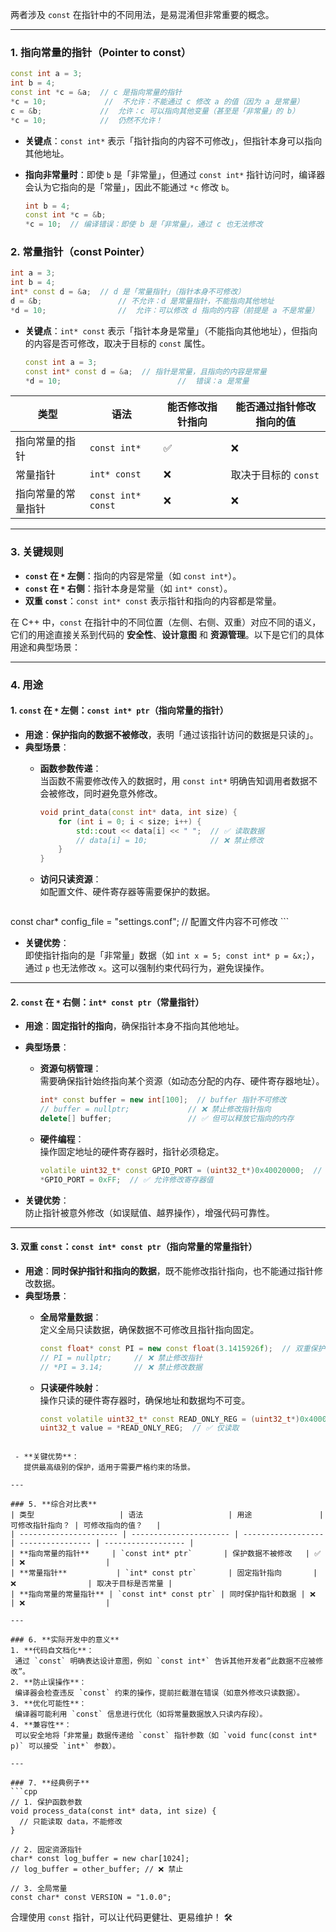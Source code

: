 两者涉及 `const` 在指针中的不同用法，是易混淆但非常重要的概念。

---

### 1. 指向常量的指针（Pointer to const）
```cpp
const int a = 3;
int b = 4;
const int *c = &a;  // c 是指向常量的指针
*c = 10;             //  不允许：不能通过 c 修改 a 的值（因为 a 是常量）
c = &b;             //  允许：c 可以指向其他变量（甚至是「非常量」的 b）
*c = 10;            //  仍然不允许！
```
- **关键点**：`const int*` 表示「指针指向的内容不可修改」，但指针本身可以指向其他地址。
- **指向非常量时**：即使 `b` 是「非常量」，但通过 `const int*` 指针访问时，编译器会认为它指向的是「常量」，因此不能通过 `*c` 修改 `b`。
  
  ```cpp
  int b = 4;
  const int *c = &b;
  *c = 10;  // 编译错误：即使 b 是「非常量」，通过 c 也无法修改
  ```

### 2. 常量指针（const Pointer）
```cpp
int a = 3;
int b = 4;
int* const d = &a;  // d 是「常量指针」（指针本身不可修改）
d = &b;                 // 不允许：d 是常量指针，不能指向其他地址
*d = 10;                //  允许：可以修改 d 指向的内容（前提是 a 不是常量）
```

- **关键点**：`int* const` 表示「指针本身是常量」（不能指向其他地址），但指向的内容是否可修改，取决于目标的 `const` 属性。
  
  ```cpp
  const int a = 3;
  const int* const d = &a;  // 指针是常量，且指向的内容是常量
  *d = 10;                          //  错误：a 是常量
  ```

| 类型               | 语法               | 能否修改指针指向 | 能否通过指针修改指向的值 |
| ------------------ | ------------------ | ---------------- | ------------------------ |
| 指向常量的指针     | `const int*`       | ✅                | ❌                        |
| 常量指针           | `int* const`       | ❌                | 取决于目标的 `const`     |
| 指向常量的常量指针 | `const int* const` | ❌                | ❌                        |

---

### 3. 关键规则
- **`const` 在 `*` 左侧**：指向的内容是常量（如 `const int*`）。
- **`const` 在 `*` 右侧**：指针本身是常量（如 `int* const`）。
- **双重 `const`**：`const int* const` 表示指针和指向的内容都是常量。

在 C++ 中，`const` 在指针中的不同位置（左侧、右侧、双重）对应不同的语义，它们的用途直接关系到代码的 **安全性**、**设计意图** 和 **资源管理**。以下是它们的具体用途和典型场景：

---

### 4. 用途

#### 1. `const` 在 `*` 左侧：`const int* ptr`（指向常量的指针）

   - **用途**：**保护指向的数据不被修改**，表明「通过该指针访问的数据是只读的」。
   - **典型场景**：
     - **函数参数传递**：  
       当函数不需要修改传入的数据时，用 `const int*` 明确告知调用者数据不会被修改，同时避免意外修改。
       
       ```cpp
       void print_data(const int* data, int size) {
           for (int i = 0; i < size; i++) {
               std::cout << data[i] << " ";  // ✅ 读取数据
               // data[i] = 10;              // ❌ 禁止修改
           }
       }
       ```
     - **访问只读资源**：  
       如配置文件、硬件寄存器等需要保护的数据。
       
       ```cpp
  const char* config_file = "settings.conf";  // 配置文件内容不可修改
       ```
     
   - **关键优势**：  
     即使指针指向的是「非常量」数据（如 `int x = 5; const int* p = &x;`），通过 `p` 也无法修改 `x`。这可以强制约束代码行为，避免误操作。

---

#### 2. **`const` 在 `*` 右侧：`int* const ptr`（常量指针）**
   - **用途**：**固定指针的指向**，确保指针本身不指向其他地址。
   - **典型场景**：
     - **资源句柄管理**：  
       需要确保指针始终指向某个资源（如动态分配的内存、硬件寄存器地址）。
       ```cpp
       int* const buffer = new int[100];  // buffer 指针不可修改
       // buffer = nullptr;             // ❌ 禁止修改指针指向
       delete[] buffer;                 // ✅ 但可以释放它指向的内存
       ```
     - **硬件编程**：  
       操作固定地址的硬件寄存器时，指针必须稳定。
       ```cpp
       volatile uint32_t* const GPIO_PORT = (uint32_t*)0x40020000;  // GPIO 端口地址固定
       *GPIO_PORT = 0xFF;  // ✅ 允许修改寄存器值
       ```

   - **关键优势**：  
     防止指针被意外修改（如误赋值、越界操作），增强代码可靠性。

---

#### 3. **双重 `const`：`const int* const ptr`（指向常量的常量指针）**
   - **用途**：**同时保护指针和指向的数据**，既不能修改指针指向，也不能通过指针修改数据。
   - **典型场景**：
     - **全局常量数据**：  
       定义全局只读数据，确保数据不可修改且指针指向固定。
       ```cpp
       const float* const PI = new const float(3.1415926f);  // 双重保护
       // PI = nullptr;     // ❌ 禁止修改指针
       // *PI = 3.14;       // ❌ 禁止修改数据
       ```
     - **只读硬件映射**：  
       操作只读的硬件寄存器时，确保地址和数据均不可变。
       
       ```cpp
       const volatile uint32_t* const READ_ONLY_REG = (uint32_t*)0x40000000;
       uint32_t value = *READ_ONLY_REG;  // ✅ 仅读取
  ```
     
   - **关键优势**：  
     提供最高级别的保护，适用于需要严格约束的场景。

---

### 5. **综合对比表**
| 类型                   | 语法                   | 用途               | 可修改指针指向？ | 可修改指向的值？   |
| ---------------------- | ---------------------- | ------------------ | ---------------- | ------------------ |
| **指向常量的指针**     | `const int* ptr`       | 保护数据不被修改   | ✅                | ❌                  |
| **常量指针**           | `int* const ptr`       | 固定指针指向       | ❌                | 取决于目标是否常量 |
| **指向常量的常量指针** | `const int* const ptr` | 同时保护指针和数据 | ❌                | ❌                  |

---

### 6. **实际开发中的意义**
1. **代码自文档化**：  
   通过 `const` 明确表达设计意图，例如 `const int*` 告诉其他开发者“此数据不应被修改”。
2. **防止误操作**：  
   编译器会检查违反 `const` 约束的操作，提前拦截潜在错误（如意外修改只读数据）。
3. **优化可能性**：  
   编译器可能利用 `const` 信息进行优化（如将常量数据放入只读内存段）。
4. **兼容性**：  
   可以安全地将「非常量」数据传递给 `const` 指针参数（如 `void func(const int* p)` 可以接受 `int*` 参数）。

---

### 7. **经典例子**
```cpp
// 1. 保护函数参数
void process_data(const int* data, int size) {
    // 只能读取 data，不能修改
}

// 2. 固定资源指针
char* const log_buffer = new char[1024];
// log_buffer = other_buffer; // ❌ 禁止

// 3. 全局常量
const char* const VERSION = "1.0.0";
```

合理使用 `const` 指针，可以让代码更健壮、更易维护！ 🛠️